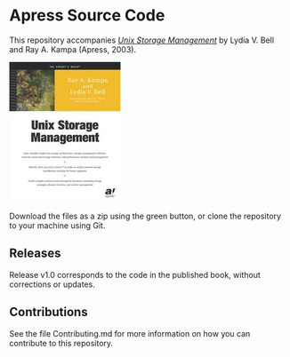 # Apress Source Code

This repository accompanies [*Unix Storage Management*](http://www.apress.com/9781590590294) by Lydia V. Bell and Ray A. Kampa (Apress, 2003).

![Cover image](9781590590294.jpg)

Download the files as a zip using the green button, or clone the repository to your machine using Git.

## Releases

Release v1.0 corresponds to the code in the published book, without corrections or updates.

## Contributions

See the file Contributing.md for more information on how you can contribute to this repository.
